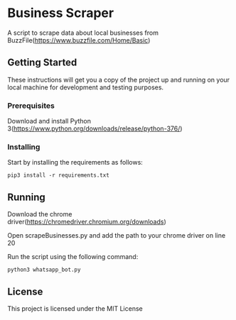 # Business Scraper

A script to scrape data about local businesses from BuzzFile(https://www.buzzfile.com/Home/Basic)

## Getting Started

These instructions will get you a copy of the project up and running on your local machine for development and testing purposes.

### Prerequisites

Download and install Python 3(https://www.python.org/downloads/release/python-376/)

### Installing

Start by installing the requirements as follows:

```
pip3 install -r requirements.txt
```

## Running

Download the chrome driver(https://chromedriver.chromium.org/downloads)

Open scrapeBusinesses.py and add the path to your chrome driver on line 20

Run the script using the following command:

```
python3 whatsapp_bot.py
```

## License

This project is licensed under the MIT License
